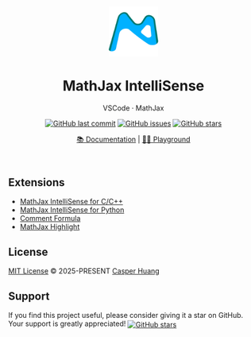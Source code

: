 <br>

<p align="center">
<img src="https://github.com/howcasperwhat/mathjax-intellisense/blob/main/assets/logo.png?raw=true" width="100" alt="logo" />
</p>

<h1 align="center">MathJax IntelliSense</h1>

<p align="center">
VSCode · MathJax
</p>

<p align="center">
<a href="https://github.com/howcasperwhat/mathjax-intellisense" target="__blank"><img src="https://img.shields.io/github/last-commit/howcasperwhat/mathjax-intellisense.svg?color=c977be" alt="GitHub last commit" /></a>
<a href="https://github.com/howcasperwhat/mathjax-intellisense/issues" target="__blank"><img src="https://img.shields.io/github/issues/howcasperwhat/mathjax-intellisense.svg?color=a38eed" alt="GitHub issues" /></a>
<a href="https://github.com/howcasperwhat/mathjax-intellisense" target="__blank"><img alt="GitHub stars" src="https://img.shields.io/github/stars/howcasperwhat/mathjax-intellisense?style=social"></a>
<br>
<p align="center">
<a href="https://howcasperwhat.github.io/mathjax-intellisense/">📚 Documentation</a>
|
<a href="https://howcasperwhat.github.io/mathjax-playground/">🤹‍♂️ Playground</a>
</p>
<br>

## Extensions

- [MathJax IntelliSense for C/C++](https://marketplace.visualstudio.com/items?itemName=howcasperwhat.mathjax-intellisense-ccpp)
- [MathJax IntelliSense for Python](https://marketplace.visualstudio.com/items?itemName=howcasperwhat.mathjax-intellisense-python)
- [Comment Formula](https://marketplace.visualstudio.com/items?itemName=howcasperwhat.comment-formula)
- [MathJax Highlight](https://marketplace.visualstudio.com/items?itemName=howcasperwhat.mathjax-highlight)

## License

[MIT License](./LICENSE) &copy; 2025-PRESENT [Casper Huang](https://github.com/howcasperwhat)

## Support

If you find this project useful, please consider giving it a star on GitHub. Your support is greatly appreciated! <a href="https://github.com/howcasperwhat/mathjax-intellisense" target="__blank"><img alt="GitHub stars" src="https://img.shields.io/badge/Github-🌟-blue?logo=github" align="center"></a>
